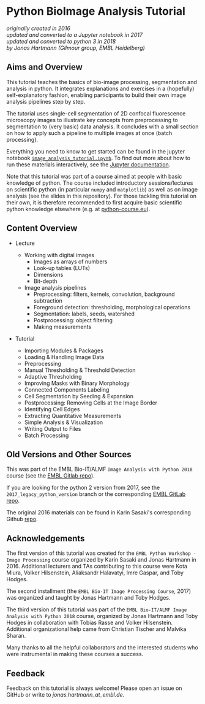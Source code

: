 Python BioImage Analysis Tutorial
=================================

*originally created in 2016*    
*updated and converted to a Jupyter notebook in 2017*    
*updated and converted to python 3 in 2018*    
*by Jonas Hartmann (Gilmour group, EMBL Heidelberg)*    


## Aims and Overview

This tutorial teaches the basics of bio-image processing, segmentation and analysis in python. It integrates explanations and exercises in a (hopefully) self-explanatory fashion, enabling participants to build their own image analysis pipelines step by step.

The tutorial uses single-cell segmentation of 2D confocal fluorescence microscopy images to illustrate key concepts from preprocessing to segmentation to (very basic) data analysis. It concludes with a small section on how to apply such a pipeline to multiple images at once (batch processing).

Everything you need to know to get started can be found in the jupyter notebook [`image_analysis_tutorial.ipynb`](image_analysis_tutorial.ipynb). To find out more about how to run these materials interactively, see the [Jupyter documentation](https://jupyter.readthedocs.io/en/latest/index.html).

Note that this tutorial was part of a course aimed at people with basic knowledge of python. The course included introductory sessions/lectures on scientific python (in particular `numpy` and `matplotlib`) as well as on image analysis (see the slides in this repository). For those tackling this tutorial on their own, it is therefore recommended to first acquire basic scientific python knowledge elsewhere (e.g. at [python-course.eu](https://www.python-course.eu)).


## Content Overview

- Lecture
    - Working with digital images
        - Images as arrays of numbers
        - Look-up tables (LUTs)
        - Dimensions
        - Bit-depth
    - Image analysis pipelines
        - Preprocessing: filters, kernels, convolution, background subtraction
        - Foreground detection: thresholding, morphological operations
        - Segmentation: labels, seeds, watershed
        - Postprocessing: object filtering
        - Making measurements


- Tutorial
    - Importing Modules & Packages
    - Loading & Handling Image Data
    - Preprocessing
    - Manual Thresholding & Threshold Detection
    - Adaptive Thresholding
    - Improving Masks with Binary Morphology
    - Connected Components Labeling
    - Cell Segmentation by Seeding & Expansion
    - Postprocessing: Removing Cells at the Image Border
    - Identifying Cell Edges
    - Extracting Quantitative Measurements
    - Simple Analysis & Visualization
    - Writing Output to Files
    - Batch Processing


## Old Versions and Other Sources

This was part of the EMBL Bio-IT/ALMF `Image Analysis with Python 2018` course (see the [EMBL Gitlab repo](https://git.embl.de/grp-bio-it/image-analysis-with-python-2018)).

If you are looking for the python 2 version from 2017, see the `2017_legacy_python_version` branch or the corresponding [EMBL GitLab repo](https://git.embl.de/grp-bio-it/python-workshop-image-processing).

The original 2016 materials can be found in Karin Sasaki's corresponding Github [repo](https://github.com/karinsasaki/python-workshop-image-processing).


## Acknowledgements

The first version of this tutorial was created for the `EMBL Python Workshop - Image Processing` course organized by Karin Sasaki and Jonas Hartmann in 2016. Additional lecturers and TAs contributing to this course were Kota Miura, Volker Hilsenstein, Aliaksandr Halavatyi, Imre Gaspar, and Toby Hodges.

The second installment (the `EMBL Bio-IT Image Processing Course`, 2017) was organized and taught by Jonas Hartmann and Toby Hodges.

The third version of this tutorial was part of the `EMBL Bio-IT/ALMF Image Analysis with Python 2018` course, organized by Jonas Hartmann and Toby Hodges in collaboration with Tobias Rasse and Volker Hilsenstein. Additional organizational help came from Christian Tischer and Malvika Sharan.

Many thanks to all the helpful collaborators and the interested students who were instrumental in making these courses a success.


## Feedback

Feedback on this tutorial is always welcome! Please open an issue on GitHub or write to *jonas.hartmann_at_embl.de*.
